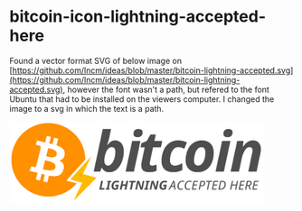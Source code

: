 # bitcoin-icon-lightning-accepted-here

Found a vector format SVG of below image on [https://github.com/lncm/ideas/blob/master/bitcoin-lightning-accepted.svg](https://github.com/lncm/ideas/blob/master/bitcoin-lightning-accepted.svg), however the font wasn't a path, but refered to the font Ubuntu that had to be installed on the viewers computer. I changed the image to a svg in which the text is a path.


<img src="https://raw.githubusercontent.com/johanf85/bitcoin-icon-lightning-accepted-here/main/bitcoin-lightning-accepted-here-vector-text-to-path.svg" alt="drawing" width="450"/>


